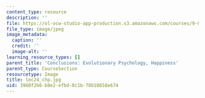 ```yaml
---
content_type: resource
description: ''
file: https://ol-ocw-studio-app-production.s3.amazonaws.com/courses/9-00sc-introduction-to-psychology-fall-2011/3960f2b6b8e2efbd0c1b78b10658e674_lec24_chp.jpg
file_type: image/jpeg
image_metadata:
  caption: ''
  credit: ''
  image-alt: ''
learning_resource_types: []
parent_title: 'Conclusions: Evolutionary Psychology, Happiness'
parent_type: CourseSection
resourcetype: Image
title: lec24_chp.jpg
uid: 3960f2b6-b8e2-efbd-0c1b-78b10658e674
---
```

